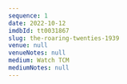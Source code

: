 ```yaml
---
sequence: 1
date: 2022-10-12
imdbId: tt0031867
slug: the-roaring-twenties-1939
venue: null
venueNotes: null
medium: Watch TCM
mediumNotes: null
---
```


